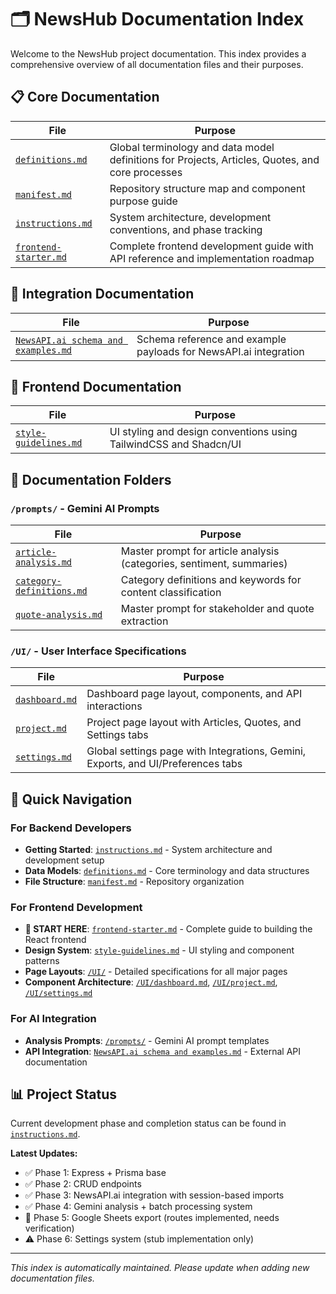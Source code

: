 # 🗂️ NewsHub Documentation Index

Welcome to the NewsHub project documentation. This index provides a comprehensive overview of all documentation files and their purposes.

## 📋 Core Documentation

| File | Purpose |
|------|---------|
| [`definitions.md`](./definitions.md) | Global terminology and data model definitions for Projects, Articles, Quotes, and core processes |
| [`manifest.md`](./manifest.md) | Repository structure map and component purpose guide |
| [`instructions.md`](./instructions.md) | System architecture, development conventions, and phase tracking |
| [`frontend-starter.md`](./frontend-starter.md) | Complete frontend development guide with API reference and implementation roadmap |

## 🔌 Integration Documentation

| File | Purpose |
|------|---------|
| [`NewsAPI.ai schema and examples.md`](./NewsAPI.ai%20schema%20and%20examples.md) | Schema reference and example payloads for NewsAPI.ai integration |

## 🎨 Frontend Documentation

| File | Purpose |
|------|---------|
| [`style-guidelines.md`](./style-guidelines.md) | UI styling and design conventions using TailwindCSS and Shadcn/UI |

## 📁 Documentation Folders

### `/prompts/` - Gemini AI Prompts
| File | Purpose |
|------|---------|
| [`article-analysis.md`](./prompts/article-analysis.md) | Master prompt for article analysis (categories, sentiment, summaries) |
| [`category-definitions.md`](./prompts/category-definitions.md) | Category definitions and keywords for content classification |
| [`quote-analysis.md`](./prompts/quote-analysis.md) | Master prompt for stakeholder and quote extraction |

### `/UI/` - User Interface Specifications
| File | Purpose |
|------|---------|
| [`dashboard.md`](./UI/dashboard.md) | Dashboard page layout, components, and API interactions |
| [`project.md`](./UI/project.md) | Project page layout with Articles, Quotes, and Settings tabs |
| [`settings.md`](./UI/settings.md) | Global settings page with Integrations, Gemini, Exports, and UI/Preferences tabs |

## 🚀 Quick Navigation

### For Backend Developers
- **Getting Started**: [`instructions.md`](./instructions.md) - System architecture and development setup
- **Data Models**: [`definitions.md`](./definitions.md) - Core terminology and data structures
- **File Structure**: [`manifest.md`](./manifest.md) - Repository organization

### For Frontend Development
- **🎯 START HERE**: [`frontend-starter.md`](./frontend-starter.md) - Complete guide to building the React frontend
- **Design System**: [`style-guidelines.md`](./style-guidelines.md) - UI styling and component patterns
- **Page Layouts**: [`/UI/`](./UI/) - Detailed specifications for all major pages
- **Component Architecture**: [`/UI/dashboard.md`](./UI/dashboard.md), [`/UI/project.md`](./UI/project.md), [`/UI/settings.md`](./UI/settings.md)

### For AI Integration
- **Analysis Prompts**: [`/prompts/`](./prompts/) - Gemini AI prompt templates
- **API Integration**: [`NewsAPI.ai schema and examples.md`](./NewsAPI.ai%20schema%20and%20examples.md) - External API documentation

## 📊 Project Status

Current development phase and completion status can be found in [`instructions.md`](./instructions.md).

**Latest Updates:**
- ✅ Phase 1: Express + Prisma base
- ✅ Phase 2: CRUD endpoints  
- ✅ Phase 3: NewsAPI.ai integration with session-based imports
- ✅ Phase 4: Gemini analysis + batch processing system
- 🔧 Phase 5: Google Sheets export (routes implemented, needs verification)
- ⚠️ Phase 6: Settings system (stub implementation only)

---

*This index is automatically maintained. Please update when adding new documentation files.*
